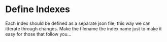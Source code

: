 # Define Indexes

Each index should be defined as a separate json file, this way we can itterate through changes.  Make the filename the index name just to make it easy for those that follow you...